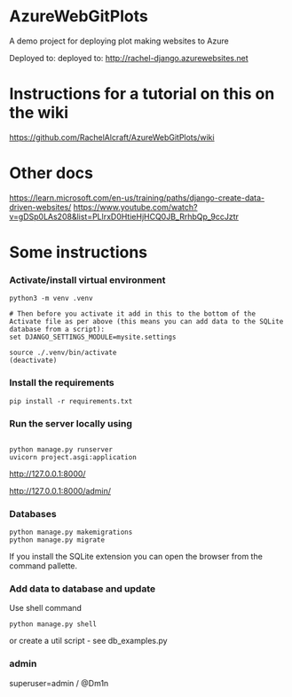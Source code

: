 
# AzureWebGitPlots
A demo project for deploying plot making websites to Azure

Deployed to: deployed to: http://rachel-django.azurewebsites.net

# Instructions for a tutorial on this on the wiki
https://github.com/RachelAlcraft/AzureWebGitPlots/wiki

# Other docs
https://learn.microsoft.com/en-us/training/paths/django-create-data-driven-websites/
https://www.youtube.com/watch?v=gDSp0LAs208&list=PLlrxD0HtieHjHCQ0JB_RrhbQp_9ccJztr


# Some instructions
### Activate/install virtual environment
```
python3 -m venv .venv

# Then before you activate it add in this to the bottom of the Activate file as per above (this means you can add data to the SQLite database from a script):
set DJANGO_SETTINGS_MODULE=mysite.settings

source ./.venv/bin/activate
(deactivate)
```
### Install the requirements
```
pip install -r requirements.txt
```


### Run the server locally using
```

python manage.py runserver
uvicorn project.asgi:application

```
http://127.0.0.1:8000/

http://127.0.0.1:8000/admin/

### Databases
```
python manage.py makemigrations
python manage.py migrate
```
If you install the SQLite extension you can open the browser from the command pallette.

### Add data to database and update
Use shell command
```
python manage.py shell
```
or create a util script - see db_examples.py


### admin
superuser=admin / @Dm1n




